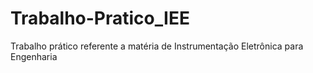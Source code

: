 # Trabalho-Pratico_IEE
Trabalho prático referente a matéria de Instrumentação Eletrônica para Engenharia
